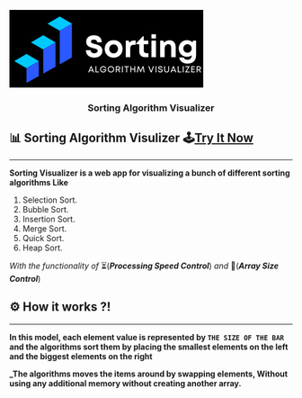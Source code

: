 <p align="center">
  
![Sorting Visualizer](img/Sorting.png)

</p>
<h3 align="center">Sorting Algorithm Visualizer</h3>

## 📊 Sorting Algorithm Visulizer 🕹[Try It Now](https://mayank2808sharma.github.io/Sorting-Algo-Vizualizer/)

---

**Sorting Visualizer is a web app for visualizing a bunch of different sorting algorithms Like**

1. Selection Sort.
2. Bubble Sort.
3. Insertion Sort.
4. Merge Sort.
5. Quick Sort.
6. Heap Sort.

_With the functionality of_ ⏳(**_Processing Speed Control_**) _and_ 📏(**_Array Size Control_**)

## ⚙ How it works ?!

---

**In this model, each element value is represented by `THE SIZE OF THE BAR` and the algorithms sort them by placing the smallest elements on the left and the biggest elements on the right**

**\_The algorithms moves the items around by swapping elements, Without using any additional memory without creating another array.**

<!-- ## 📷 ScreenShots

---

![image](https://user-images.githubusercontent.com/40190772/70376007-3c96b380-190d-11ea-90f1-56f29eedb5f4.png)
![image](https://user-images.githubusercontent.com/40190772/70376030-74056000-190d-11ea-9a93-496c01cbd641.png)
![image](https://user-images.githubusercontent.com/40190772/70376037-82537c00-190d-11ea-8407-d9dd4b6cce94.png)

## 📽 GIF Demo

---

![Visualizer Demo](https://user-images.githubusercontent.com/40190772/70376256-a4e69480-190f-11ea-9a70-2c15d6c1a81a.gif) -->
